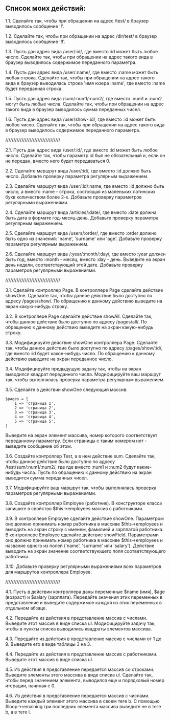 Список моих действий:
----------------------------

1.1. Сделайте так, чтобы при обращении на адрес /test/ в браузер выводилось сообщение '!'.

1.2. Сделайте так, чтобы при обращении на адрес /dir/test/ в браузер выводилось сообщение '!!'.

1.3. Пусть дан адрес вида /user/:id/, где вместо :id может быть любое число. Сделайте так, чтобы при обращении на адрес такого вида в браузер выводилось содержимое переданного параметра.

1.4. Пусть дан адрес вида /user/:name/, где вместо :name может быть любая строка. Сделайте так, чтобы при обращении на адрес такого вида в браузер выводилась строка 'имя юзера :name', где вместо :name будет переданная строка.

1.5. Пусть дан адрес вида /sum/:num1/:num2/, где вместо :num1 и :num2 могут быть любые числа. Сделайте так, чтобы при обращении на адрес такого вида в браузер выводилось сумма переданных чисел.

1.6. Пусть дан адрес вида /user/show-:id/, где вместо :id может быть любое число. Сделайте так, чтобы при обращении на адрес такого вида в браузер выводилось содержимое переданного параметра.

//////////////////////////////////

2.1. Пусть дан адрес вида /user/:id/, где вместо :id может быть любое число. Сделайте так, чтобы параметр id был не обязательный и, если он не передан, вместо него будет передаваться 0.

2.2. Сделайте маршрут вида /user/:id/, где вместо :id должно быть число. Добавьте проверку параметра регулярным выражением.

2.3. Сделайте маршрут вида /user/:id/:name, где вместо :id должно быть число, а вместо :name - строка, состоящая из маленьких латинских букв количеством более 2-х. Добавьте проверку параметров регулярными выражениями.

2.4. Сделайте маршрут вида /articles/:date/, где вместо :date должна быть дата в формате год-месяц-день. Добавьте проверку параметра регулярным выражением.

2.5. Сделайте маршрут вида /users/:order/, где вместо :order должно быть одно из значений: 'name', 'surname' или 'age'. Добавьте проверку параметра регулярным выражением.

2.6. Сделайте маршрут вида /:year/:month/:day/, где вместо :year должен быть год, вместо :month - месяц, вместо :day - день. Выведите на экран день недели, соответствующий этой дате. Добавьте проверку параметров регулярными выражениями.

//////////////////////////////////

3.1. Сделайте контроллер Page. В контроллере Page сделайте действие showOne. Сделайте так, чтобы данное действие было доступно по адресу /pages/show/. По обращению к данному действию выведите на экран какую-нибудь строку.

3.2. В контроллере Page сделайте действие showAll. Сделайте так, чтобы данное действие было доступно по адресу /pages/all/. По обращению к данному действию выведите на экран какую-нибудь строку.

3.3. Модифицируйте действие showOne контроллера Page. Сделайте так, чтобы данное действие было доступно по адресу /pages/show/:id/, где вместо :id будет какое-нибудь число. По обращению к данному действию выведите на экран переданное число.

3.4. Модифицируйте предыдущую задачу так, чтобы на экран выводился квадрат переданного числа. Модифицируйте ваш маршрут так, чтобы выполнялась проверка параметра регулярным выражением.

3.5. Сделайте в действии showOne следующий массив:

	$pages = [
		1 => 'страница 1',
		2 => 'страница 2',
		3 => 'страница 3',
		4 => 'страница 4',
		5 => 'страница 5',
	]
Выведите на экран элемент массива, номер которого соответствует переданному параметру. Если страницы с таким номером нет - выведите сообщение об этом.

3.6. Создайте контроллер Test, а в нем действие sum. Сделайте так, чтобы данное действие было доступно по адресу /test/sum/:num1/:num2/, где где вместо :num1 и :num2 будут какие-нибудь числа. Пусть по обращению к данному действию на экран выводится сумма переданных чисел.

3.7. Модифицируйте ваш маршрут так, чтобы выполнялась проверка параметров регулярными выражениями.

3.8. Создайте контроллер Employee (работник). В конструкторе класса запишите в свойство $this->employees массив с работниками.

3.9. В контроллере Employee сделайте действие showOne. Параметром оно должно принимать номер работника в массиве $this->employees и выводить на экран строку с именем, фамилией и зарплатой работника. В контроллере Employee сделайте действие showField. Параметрами оно должно принимать номер работника в массиве $this->employees и название одного из полей ('name', 'surname' или 'salary'). Действие выводить на экран значение соответствующего поля соответствующего работника.

3.10. Добавьте проверку регулярными выражениями всех параметров для маршрутов контроллера Employee.

//////////////////////////////////

4.1. Пусть в действии контроллера даны переменные $name (имя), $age (возраст) и $salary (зарплата). Передайте значения этих переменных в представление и выведите содержимое каждой из этих переменных в отдельном абзаце.

4.2. Передайте из действия в представление массив с числами. Выведите этот массив в виде списка ul. Модифицируйте задачу так, чтобы в пункты списка выводились квадраты элементов массива.

4.3. Передайте из действия в представление массив с числами от 1 до 9. Выведите его в виде таблицы 3 на 3.

4.4. Передайте из действия в представление массив с работниками. Выведите этот массив в виде списка ul.

4.5. Из действия в представление передается массив со строками. Выведите элементы этого массива в виде списка ul. Сделайте так, чтобы перед значением элемента, выводился еще и порядковый номер итерации, начиная с 0.

4.6. Из действия в представление передается массив с числами. Выведите каждый элемент этого массива в своем теге b. С помощью $loop->remaining три последних элемента массива выведите не в теге b, а в теге i.

